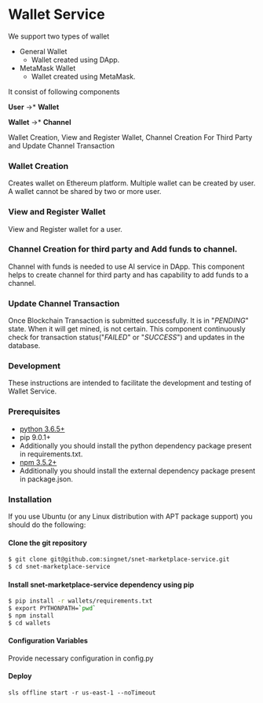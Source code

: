 # Wallet Service

We support two types of wallet
* General Wallet
	* Wallet created using DApp.
* MetaMask Wallet
	* Wallet created using MetaMask.

It consist of following components

**User**  &rarr;* **Wallet**

**Wallet**  &rarr;* **Channel**

Wallet Creation, View and Register Wallet, Channel Creation For Third Party and Update Channel Transaction

### Wallet Creation

Creates wallet on Ethereum platform. Multiple wallet can be created by user. A wallet cannot be shared by two or more user.

### View and Register Wallet

View and Register wallet for a user.

### Channel Creation for third party and Add funds to channel.

Channel with funds is needed to use AI service in DApp. This component helps to create channel for third party and has capability to add funds to a channel.

### Update Channel Transaction

Once Blockchain Transaction is submitted successfully. It is in "*PENDING*" state. When it will get mined, is not certain. This component continuously check for transaction status("*FAILED*" or "*SUCCESS*") and updates in the database.
### Development
These instructions are intended to facilitate the development and testing of Wallet Service.

### Prerequisites

* [python 3.6.5+](https://www.python.org/downloads/)
* pip 9.0.1+
* Additionally you should install the python dependency package present in requirements.txt.
* [npm 3.5.2+](#)
* Additionally you should install the external dependency package present in package.json.

### Installation
If you use Ubuntu (or any Linux distribution with APT package support) you should do the following:

#### Clone the git repository
```bash
$ git clone git@github.com:singnet/snet-marketplace-service.git
$ cd snet-marketplace-service
```

#### Install snet-marketplace-service dependency using pip
```bash
$ pip install -r wallets/requirements.txt
$ export PYTHONPATH=`pwd`
$ npm install
$ cd wallets
```
#### Configuration Variables
Provide necessary configuration in config.py

#### Deploy
```sls offline start -r us-east-1 --noTimeout```

